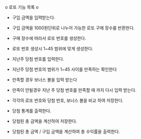o 로또 기능 목록 o

- 구입 금액을 입력받는다.

- 구입 금액을 1000원단위로 나누어 가능한 로또 구매 장수를 반환한다.

- 구매 장수에 따라서 로또 번호를 생성한다.

- 로또 번호 생성시 1~45 범위에 맞게 생성한다.

- 지난주 당첨 번호를 입력한다.

- 지난주 당첨 번호의 범위가 1~45 사이를 만족하는 확인한다

- 만족할 경우 보너스 볼을 입력 받는다

- 만족이 안될경우 지난 주 당첨 번호를 만족할 때 까지 다시 입력 받는다.

- 각각의 로또 번호와 당첨 번호, 보너스 볼을 비교 하여 저장한다.

- 당첨 통계를 출력한다.

- 당첨된 총 금액을 계산하여 저장한다.

- 당첨된 총 금액 / 구입 금액을 계산하여 총 수익률을 출력한다.
